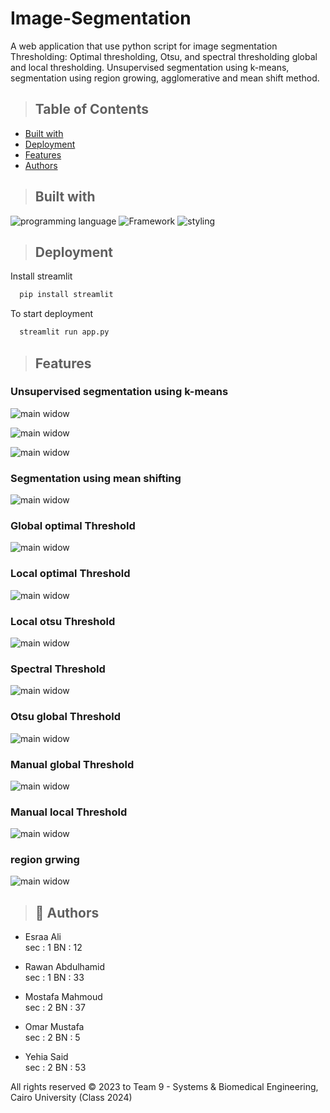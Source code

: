 # Image-Segmentation


A web application that use python script for image segmentation Thresholding: Optimal thresholding, Otsu, and spectral thresholding global and local thresholding.
Unsupervised segmentation using k-means,
segmentation using region growing, agglomerative
and mean shift method.

> ## Table of Contents

- [Built with](#Built-with)
- [Deployment](#Deployment)
- [Features](#Features)
- [Authors](#Authors)


> ## Built with

![programming language](https://img.shields.io/badge/programmig%20language-Python-red)
![Framework](https://img.shields.io/badge/Framework-Streamlit-blue)
![styling](https://img.shields.io/badge/Styling-CSS-ff69b4)


> ## Deployment

 Install streamlit

```bash
  pip install streamlit
```

To start deployment 
```bash
  streamlit run app.py
```


> ## Features
###  Unsupervised segmentation using k-means

![main widow](./Demo/k1.gif)

![main widow](./Demo/k2.gif)

![main widow](./Demo/K3.png)

### Segmentation using mean shifting

![main widow](./Demo/mS.png)

### Global optimal Threshold

![main widow](./Demo/G_optimal.png)

### Local optimal Threshold

![main widow](./Demo/L_optimal.png)

### Local otsu Threshold

![main widow](./Demo/Otsu_local.png)

### Spectral Threshold

![main widow](./Demo/Spectral%20thresholding.png)

###  Otsu global Threshold

![main widow](./Demo/otsu_global.png)

### Manual global  Threshold

![main widow](./Demo/manual%20global%20threshold.png)

### Manual local  Threshold

![main widow](./Demo/manual%20local%20thresholding.png)

### region grwing

![main widow](./Demo/region%20growing.png)



> ## 🔗 Authors
- Esraa Ali         
sec : 1   BN : 12

- Rawan Abdulhamid  
sec : 1   BN : 33

- Mostafa Mahmoud   
sec : 2   BN : 37

- Omar Mustafa      
sec : 2   BN : 5  

- Yehia Said        
sec : 2   BN : 53 


All rights reserved © 2023 to Team 9 - Systems & Biomedical Engineering, Cairo University (Class 2024)
